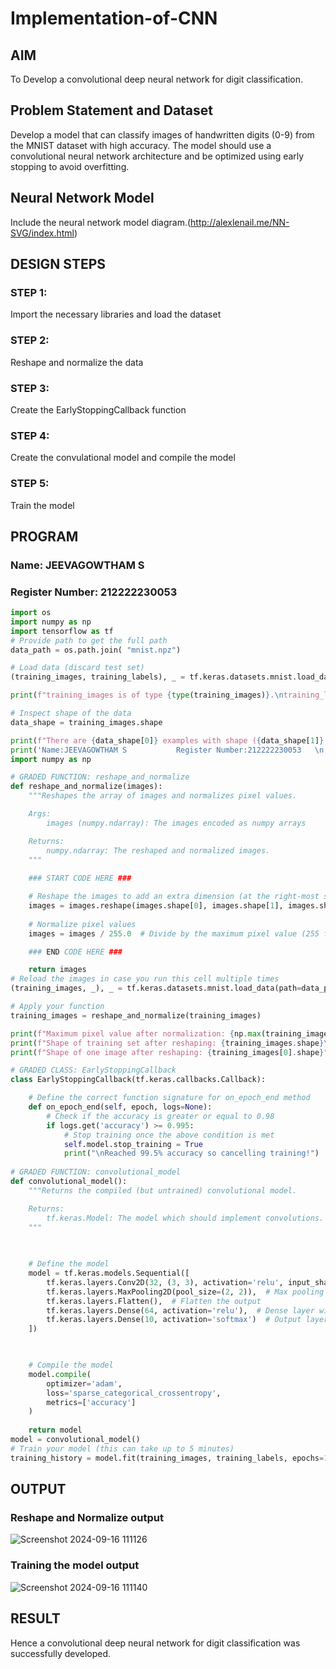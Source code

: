 # Implementation-of-CNN

## AIM

To Develop a convolutional deep neural network for digit classification.

## Problem Statement and Dataset
Develop a model that can classify images of handwritten digits (0-9) from the MNIST dataset with high accuracy. The model should use a convolutional 
neural network architecture and be optimized using early stopping to avoid overfitting.

## Neural Network Model

Include the neural network model diagram.(http://alexlenail.me/NN-SVG/index.html)

## DESIGN STEPS

### STEP 1:
Import the necessary libraries and  load the dataset

### STEP 2:
Reshape and normalize the data 

### STEP 3:
Create the EarlyStoppingCallback function 

### STEP 4:
Create the convulational model and compile the model

### STEP 5:
Train the model

## PROGRAM

### Name: JEEVAGOWTHAM S
### Register Number: 212222230053


```python
import os
import numpy as np
import tensorflow as tf
# Provide path to get the full path
data_path = os.path.join( "mnist.npz")

# Load data (discard test set)
(training_images, training_labels), _ = tf.keras.datasets.mnist.load_data(path=data_path)

print(f"training_images is of type {type(training_images)}.\ntraining_labels is of type {type(training_labels)}\n")

# Inspect shape of the data
data_shape = training_images.shape

print(f"There are {data_shape[0]} examples with shape ({data_shape[1]}, {data_shape[2]})")
print('Name:JEEVAGOWTHAM S           Register Number:212222230053   \n')
import numpy as np

# GRADED FUNCTION: reshape_and_normalize
def reshape_and_normalize(images):
    """Reshapes the array of images and normalizes pixel values.

    Args:
        images (numpy.ndarray): The images encoded as numpy arrays

    Returns:
        numpy.ndarray: The reshaped and normalized images.
    """
    
    ### START CODE HERE ###

    # Reshape the images to add an extra dimension (at the right-most side of the array)
    images = images.reshape(images.shape[0], images.shape[1], images.shape[2], 1)  # Add the channel dimension
    
    # Normalize pixel values
    images = images / 255.0  # Divide by the maximum pixel value (255 for images)

    ### END CODE HERE ###

    return images
# Reload the images in case you run this cell multiple times
(training_images, _), _ = tf.keras.datasets.mnist.load_data(path=data_path)

# Apply your function
training_images = reshape_and_normalize(training_images)

print(f"Maximum pixel value after normalization: {np.max(training_images)}\n")
print(f"Shape of training set after reshaping: {training_images.shape}\n")
print(f"Shape of one image after reshaping: {training_images[0].shape}")

# GRADED CLASS: EarlyStoppingCallback
class EarlyStoppingCallback(tf.keras.callbacks.Callback):

    # Define the correct function signature for on_epoch_end method
    def on_epoch_end(self, epoch, logs=None):
        # Check if the accuracy is greater or equal to 0.98
        if logs.get('accuracy') >= 0.995:
            # Stop training once the above condition is met
            self.model.stop_training = True
            print("\nReached 99.5% accuracy so cancelling training!") 
            
# GRADED FUNCTION: convolutional_model
def convolutional_model():
    """Returns the compiled (but untrained) convolutional model.

    Returns:
        tf.keras.Model: The model which should implement convolutions.
    """

    
    
    # Define the model
    model = tf.keras.models.Sequential([
        tf.keras.layers.Conv2D(32, (3, 3), activation='relu', input_shape=(28, 28, 1)),  # Convolutional layer
        tf.keras.layers.MaxPooling2D(pool_size=(2, 2)),  # Max pooling layer
        tf.keras.layers.Flatten(),  # Flatten the output
        tf.keras.layers.Dense(64, activation='relu'),  # Dense layer with 64 neurons
        tf.keras.layers.Dense(10, activation='softmax')  # Output layer for 10 classes
    ]) 

   

    # Compile the model
    model.compile(
        optimizer='adam',
        loss='sparse_categorical_crossentropy',
        metrics=['accuracy']
    )
          
    return model
model = convolutional_model()
# Train your model (this can take up to 5 minutes)
training_history = model.fit(training_images, training_labels, epochs=10, callbacks=[EarlyStoppingCallback()])
```

## OUTPUT

### Reshape and Normalize output
![Screenshot 2024-09-16 111126](https://github.com/user-attachments/assets/f1096f05-1ce8-4051-ad8b-ea432f895ad5)



### Training the model output
![Screenshot 2024-09-16 111140](https://github.com/user-attachments/assets/9f71ea39-5ff0-4844-a330-cb25141deb55)




## RESULT
Hence a convolutional deep neural network for digit classification was successfully developed.
